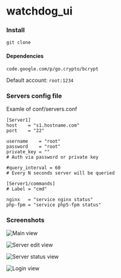 watchdog_ui
===========

### Install
```git clone```

#### Dependencies
```
code.google.com/p/go.crypto/bcrypt
```

Default account: ```root:1234```

### Servers config file

Examle of conf/servers.conf

```
[Server1]
host	= "s1.hostname.com"
port	= "22"

username	= "root"
password	= "root"
private_key	= ""
# Auth via password or private key

#query_interval	= 60
# Every N seconds server will be queried

[Server1/commands]
# Label = "cmd"

nginx	= "service nginx status"
php-fpm	= "service php5-fpm status"

```


### Screenshots

![Main view](https://raw.github.com/sjbog/watchdog_ui/master/public/img/watchdog_ui_2.png "Main view")

![Server edit view](https://raw.github.com/sjbog/watchdog_ui/master/public/img/watchdog_ui_3.png "Server edit view")

![Server status view](https://raw.github.com/sjbog/watchdog_ui/master/public/img/watchdog_ui_4.png "Server status view")

![Login view](https://raw.github.com/sjbog/watchdog_ui/master/public/img/watchdog_ui_1.png "Login view")
